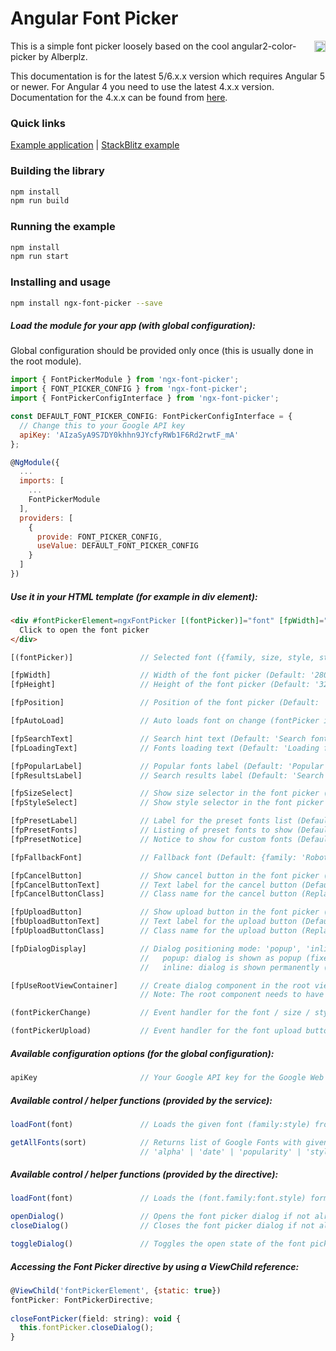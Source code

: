 # Angular Font Picker

<a href="https://badge.fury.io/js/ngx-font-picker"><img src="https://badge.fury.io/js/ngx-font-picker.svg" align="right" alt="npm version" height="18"></a>

This is a simple font picker loosely based on the cool angular2-color-picker by Alberplz.

This documentation is for the latest 5/6.x.x version which requires Angular 5 or newer. For Angular 4 you need to use the latest 4.x.x version. Documentation for the 4.x.x can be found from <a href="https://github.com/zefoy/ngx-font-picker/tree/4.x.x/">here</a>.

### Quick links

[Example application](https://zefoy.github.io/ngx-font-picker/)
 |
[StackBlitz example](https://stackblitz.com/github/zefoy/ngx-font-picker/tree/master)

### Building the library

```bash
npm install
npm run build
```

### Running the example

```bash
npm install
npm run start
```

### Installing and usage

```bash
npm install ngx-font-picker --save
```

##### Load the module for your app (with global configuration):

Global configuration should be provided only once (this is usually done in the root module).

```javascript
import { FontPickerModule } from 'ngx-font-picker';
import { FONT_PICKER_CONFIG } from 'ngx-font-picker';
import { FontPickerConfigInterface } from 'ngx-font-picker';

const DEFAULT_FONT_PICKER_CONFIG: FontPickerConfigInterface = {
  // Change this to your Google API key
  apiKey: 'AIzaSyA9S7DY0khhn9JYcfyRWb1F6Rd2rwtF_mA'
};

@NgModule({
  ...
  imports: [
    ...
    FontPickerModule
  ],
  providers: [
    {
      provide: FONT_PICKER_CONFIG,
      useValue: DEFAULT_FONT_PICKER_CONFIG
    }
  ]
})
```

##### Use it in your HTML template (for example in div element):

```html
<div #fontPickerElement=ngxFontPicker [(fontPicker)]="font" [fpWidth]="'320px'" [fpPosition]="'bottom'">
  Click to open the font picker
</div>
```

```javascript
[(fontPicker)]               // Selected font ({family, size, style, styles, files}).

[fpWidth]                    // Width of the font picker (Default: '280px').
[fpHeight]                   // Height of the font picker (Default: '320px').

[fpPosition]                 // Position of the font picker (Default: 'bottom').

[fpAutoLoad]                 // Auto loads font on change (fontPicker input change).

[fpSearchText]               // Search hint text (Default: 'Search fonts...').
[fpLoadingText]              // Fonts loading text (Default: 'Loading fonts...').

[fpPopularLabel]             // Popular fonts label (Default: 'Popular fonts').
[fpResultsLabel]             // Search results label (Default: 'Search results').

[fpSizeSelect]               // Show size selector in the font picker (Default: false).
[fpStyleSelect]              // Show style selector in the font picker (Default: false).

[fpPresetLabel]              // Label for the preset fonts list (Default: undefined).
[fpPresetFonts]              // Listing of preset fonts to show (Default: undefined).
[fpPresetNotice]             // Notice to show for custom fonts (Default: undefined).

[fpFallbackFont]             // Fallback font (Default: {family: 'Roboto', size: 14}).

[fpCancelButton]             // Show cancel button in the font picker (Default: false).
[fpCancelButtonText]         // Text label for the cancel button (Default: 'Cancel').
[fpCancelButtonClass]        // Class name for the cancel button (Replaces default).

[fpUploadButton]             // Show upload button in the font picker (Default: false).
[fbUploadButtonText]         // Text label for the upload button (Default: 'Upload').
[fpUploadButtonClass]        // Class name for the upload button (Replaces default).

[fpDialogDisplay]            // Dialog positioning mode: 'popup', 'inline' ('popup').
                             //   popup: dialog is shown as popup (fixed positioning).
                             //   inline: dialog is shown permanently (static positioning).

[fpUseRootViewContainer]     // Create dialog component in the root view container (false).
                             // Note: The root component needs to have public viewContainerRef.

(fontPickerChange)           // Event handler for the font / size / style change.

(fontPickerUpload)           // Event handler for the font upload button click event.
```

##### Available configuration options (for the global configuration):

```javascript
apiKey                       // Your Google API key for the Google Web Fonts API.
```

##### Available control / helper functions (provided by the service):

```javascript
loadFont(font)               // Loads the given font (family:style) from Web Fonts.

getAllFonts(sort)            // Returns list of Google Fonts with given sort option:
                             // 'alpha' | 'date' | 'popularity' | 'style' | 'trending'
```

##### Available control / helper functions (provided by the directive):

```javascript
loadFont(font)               // Loads the (font.family:font.style) form Web Fonts.

openDialog()                 // Opens the font picker dialog if not already open.
closeDialog()                // Closes the font picker dialog if not already closed.

toggleDialog()               // Toggles the open state of the font picker dialog.
```

##### Accessing the Font Picker directive by using a ViewChild reference:

```javascript
@ViewChild('fontPickerElement', {static: true})
fontPicker: FontPickerDirective;
  
closeFontPicker(field: string): void {
  this.fontPicker.closeDialog();
}  
```
